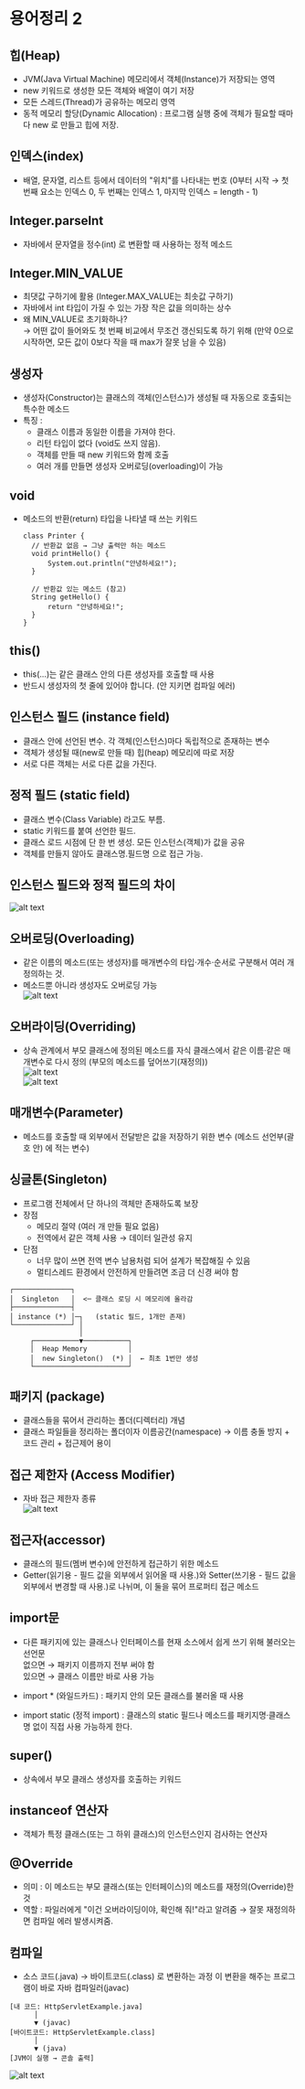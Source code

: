 # 용어정리 2

## 힙(Heap)
- JVM(Java Virtual Machine) 메모리에서 객체(Instance)가 저장되는 영역  
- new 키워드로 생성한 모든 객체와 배열이 여기 저장
- 모든 스레드(Thread)가 공유하는 메모리 영역  
- 동적 메모리 할당(Dynamic Allocation) : 프로그램 실행 중에 객체가 필요할 때마다 new 로 만들고 힙에 저장.

## 인덱스(index)
- 배열, 문자열, 리스트 등에서 데이터의 "위치"를 나타내는 번호 (0부터 시작 → 첫 번째 요소는 인덱스 0, 두 번째는 인덱스 1, 마지막 인덱스 = length - 1)

## Integer.parseInt
- 자바에서 문자열을 정수(int) 로 변환할 때 사용하는 정적 메소드

## Integer.MIN_VALUE
- 최댓값 구하기에 활용 (Integer.MAX_VALUE는 최솟값 구하기)
- 자바에서 int 타입이 가질 수 있는 가장 작은 값을 의미하는 상수
- 왜 MIN_VALUE로 초기화하나?  
→ 어떤 값이 들어와도 첫 번째 비교에서 무조건 갱신되도록 하기 위해
(만약 0으로 시작하면, 모든 값이 0보다 작을 때 max가 잘못 남을 수 있음)

## 생성자 
- 생성자(Constructor)는 클래스의 객체(인스턴스)가 생성될 때 자동으로 호출되는 특수한 메소드
- 특징 :
  - 클래스 이름과 동일한 이름을 가져야 한다.  
  - 리턴 타입이 없다 (void도 쓰지 않음).  
  - 객체를 만들 때 new 키워드와 함께 호출  
  - 여러 개를 만들면 생성자 오버로딩(overloading)이 가능

## void
- 메소드의 반환(return) 타입을 나타낼 때 쓰는 키워드
  ```
  class Printer {
    // 반환값 없음 → 그냥 출력만 하는 메소드
    void printHello() {
        System.out.println("안녕하세요!");
    }

    // 반환값 있는 메소드 (참고)
    String getHello() {
        return "안녕하세요!";
    }
  }

## this()
- this(...)는 같은 클래스 안의 다른 생성자를 호출할 때 사용
- 반드시 생성자의 첫 줄에 있어야 합니다. (안 지키면 컴파일 에러)

## 인스턴스 필드 (instance field)
- 클래스 안에 선언된 변수. 각 객체(인스턴스)마다 독립적으로 존재하는 변수
- 객체가 생성될 때(new로 만들 때) 힙(heap) 메모리에 따로 저장
- 서로 다른 객체는 서로 다른 값을 가진다.

## 정적 필드 (static field)
- 클래스 변수(Class Variable) 라고도 부름.
- static 키워드를 붙여 선언한 필드.
- 클래스 로드 시점에 단 한 번 생성. 모든 인스턴스(객체)가 값을 공유
- 객체를 만들지 않아도 클래스명.필드명 으로 접근 가능.

## 인스턴스 필드와 정적 필드의 차이  
![alt text](/img/image-32.png)

## 오버로딩(Overloading)
- 같은 이름의 메소드(또는 생성자)를 매개변수의 타입·개수·순서로 구분해서 여러 개 정의하는 것.
- 메소드뿐 아니라 생성자도 오버로딩 가능  
![alt text](/img/image-49.png)

## 오버라이딩(Overriding)
- 상속 관계에서 부모 클래스에 정의된 메소드를 자식 클래스에서 같은 이름·같은 매개변수로 다시 정의 (부모의 메소드를 덮어쓰기(재정의))  
![alt text](/img/image-53.png)  
![alt text](/img/image-54.png)

## 매개변수(Parameter)
- 메소드를 호출할 때 외부에서 전달받은 값을 저장하기 위한 변수 (메소드 선언부(괄호 안) 에 적는 변수)

## 싱글톤(Singleton)
- 프로그램 전체에서 단 하나의 객체만 존재하도록 보장
- 장점
  - 메모리 절약 (여러 개 만들 필요 없음)
  - 전역에서 같은 객체 사용 → 데이터 일관성 유지
- 단점
  - 너무 많이 쓰면 전역 변수 남용처럼 되어 설계가 복잡해질 수 있음
  - 멀티스레드 환경에서 안전하게 만들려면 조금 더 신경 써야 함
```
┌──────────────┐
│  Singleton   │  <─ 클래스 로딩 시 메모리에 올라감
├──────────────┤
│ instance (*) │─┐   (static 필드, 1개만 존재)
└──────────────┘ │
                 │
     ┌───────────▼───────────┐
     │  Heap Memory          │
     │  new Singleton()  (*) │  ← 최초 1번만 생성
     └───────────────────────┘
```

## 패키지 (package)
- 클래스들을 묶어서 관리하는 폴더(디렉터리) 개념  
- 클래스 파일들을 정리하는 폴더이자 이름공간(namespace) → 이름 충돌 방지 + 코드 관리 + 접근제어 용이

## 접근 제한자 (Access Modifier)
- 자바 접근 제한자 종류  
![alt text](/img/image-33.png)

## 접근자(accessor)
- 클래스의 필드(멤버 변수)에 안전하게 접근하기 위한 메소드  
- Getter(읽기용 - 필드 값을 외부에서 읽어올 때 사용.)와 Setter(쓰기용 - 필드 값을 외부에서 변경할 때 사용.)로 나뉘며, 이 둘을 묶어 프로퍼티 접근 메소드

## import문
- 다른 패키지에 있는 클래스나 인터페이스를 현재 소스에서 쉽게 쓰기 위해 불러오는 선언문  
없으면 → 패키지 이름까지 전부 써야 함  
있으면 → 클래스 이름만 바로 사용 가능

- import * (와일드카드) : 패키지 안의 모든 클래스를 불러올 때 사용  

- import static (정적 import) : 클래스의 static 필드나 메소드를 패키지명·클래스명 없이 직접 사용 가능하게 한다.

## super()
- 상속에서 부모 클래스 생성자를 호출하는 키워드

## instanceof 연산자
- 객체가 특정 클래스(또는 그 하위 클래스)의 인스턴스인지 검사하는 연산자

## @Override
- 의미 : 이 메소드는 부모 클래스(또는 인터페이스)의 메소드를 재정의(Override)한 것
- 역할 : 파일러에게 "이건 오버라이딩이야, 확인해 줘!"라고 알려줌 → 잘못 재정의하면 컴파일 에러 발생시켜줌.

## 컴파일
- 소스 코드(.java) → 바이트코드(.class) 로 변환하는 과정
  이 변환을 해주는 프로그램이 바로 자바 컴파일러(javac)
```
[내 코드: HttpServletExample.java]
      │
      ▼ (javac)
[바이트코드: HttpServletExample.class]
      │
      ▼ (java)
[JVM이 실행 → 콘솔 출력]
```
![alt text](/img/image-70.png)